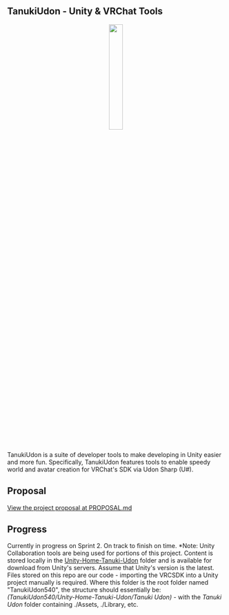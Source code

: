 ## TanukiUdon - Unity & VRChat Tools
<p align="center">
<img src="https://user-images.githubusercontent.com/46682358/151814292-2190d836-3bd0-4bf4-b51c-9be484f4de6a.png" width=25% height=25%>
</p>
TanukiUdon is a suite of developer tools to make developing in Unity easier and more fun. Specifically, TanukiUdon features tools to enable speedy world and avatar creation for VRChat's SDK via Udon Sharp (U#).

## Proposal
[View the project proposal at PROPOSAL.md](PROPOSAL.md)

## Progress
Currently in progress on Sprint 2. On track to finish on time.
*Note: Unity Collaboration tools are being used for portions of this project. Content is stored locally in the [Unity-Home-Tanuki-Udon](Unity-Home-Tanuki-Udon/) folder and is available for download from Unity's servers. Assume that Unity's version is the latest. Files stored on this repo are our code - importing the VRCSDK into a Unity project manually is required. Where this folder is the root folder named "TanukiUdon540", the structure should essentially be: *(TanukiUdon540/Unity-Home-Tanuki-Udon/Tanuki Udon)* - with the *Tanuki Udon* folder containing ./Assets, ./Library, etc.
